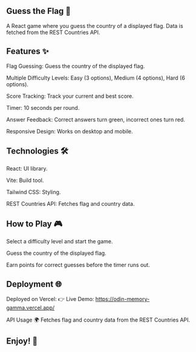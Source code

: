 ## Guess the Flag 🚩

A React game where you guess the country of a displayed flag. Data is fetched from the REST Countries API.

## Features ✨

Flag Guessing: Guess the country of the displayed flag.

Multiple Difficulty Levels: Easy (3 options), Medium (4 options), Hard (6 options).

Score Tracking: Track your current and best score.

Timer: 10 seconds per round.

Answer Feedback: Correct answers turn green, incorrect ones turn red.

Responsive Design: Works on desktop and mobile.

## Technologies 🛠️

React: UI library.

Vite: Build tool.

Tailwind CSS: Styling.

REST Countries API: Fetches flag and country data.

## How to Play 🎮

Select a difficulty level and start the game.

Guess the country of the displayed flag.

Earn points for correct guesses before the timer runs out.

## Deployment 🌐

Deployed on Vercel:
👉 Live Demo: https://odin-memory-gamma.vercel.app/

API Usage 🌍
Fetches flag and country data from the REST Countries API.

## Enjoy! 🚩
